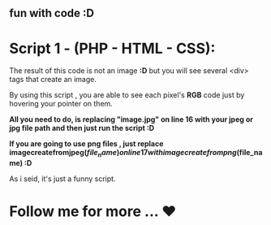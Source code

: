 ## fun with code :D
# Script 1 - (PHP - HTML - CSS):

  The result of this code is not an image **:D** but you will see several \<div\> tags that create an image.
  
  By using this script , you are able to see each pixel's **RGB** code just by hovering your pointer on them.
  
  **All you need to do, is replacing "image.jpg" on line 16 with your jpeg or jpg file path and then just run the script :D**
  
  **If you are going to use png files , just replace imagecreatefromjpeg($file_name) on line 17 with imagecreatefrompng($file_name) :D**
  
  As i seid, it's just a funny script.
  
  
  # Follow me for more ... ❤️
